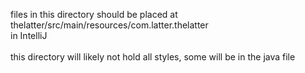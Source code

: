 files in this directory should be placed at  <br>
thelatter/src/main/resources/com.latter.thelatter <br>
in IntelliJ<br>
<br>
this directory will likely not hold all styles, some will be in the java file

